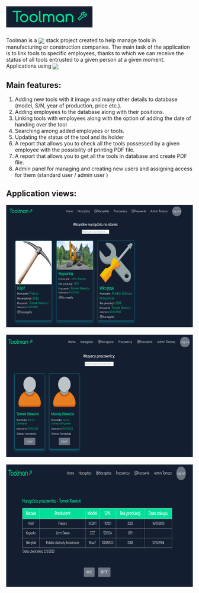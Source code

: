 # <img src="https://github.com/Klewiu/Toolman/blob/master/frontend/src/Logo_Toolman.PNG" />
Toolman is a <img src="https://upload.wikimedia.org/wikipedia/commons/9/94/MERN-logo.png" width="auto" height="40" align="center" margin="1px" /> stack project created to help manage tools in manufacturing or construction companies. 
The main task of the application is to link tools to specific employees, thanks to which we can receive the status of all tools entrusted to a given person at a given moment. Applications using <img src="https://upload.wikimedia.org/wikipedia/commons/9/95/Tailwind_CSS_logo.svg"  width="auto" height="15" align="center" margin="1px"/>


## Main features:
1. Adding new tools with it image and many other details to database (model, S/N, year of production, price etc.).
2. Adding employees to the database along with their positions.
3. Linking tools with employees along with the option of adding the date of handing over the tool
4. Searching among added employees or tools.
5. Updating the status of the tool and its holder
6. A report that allows you to check all the tools possessed by a given employee with the possibility of printing PDF file.
7. A report that allows you to get all the tools in database and create PDF file.
8. Admin panel for managing and creating new users and assigning access for them (standard user / admin user )


## Application views:
<img src="https://github.com/Klewiu/Toolman/blob/master/frontend/src/Toolman_example_1.PNG" alt="example1" width="auto" height="330" margin="5px" />&nbsp;&nbsp;&nbsp;<img src="https://github.com/Klewiu/Toolman/blob/master/frontend/src/Toolman_example_2.PNG" alt="example2" width="auto" height="330" margin="5px" />&nbsp;&nbsp;&nbsp;
<img src="https://github.com/Klewiu/Toolman/blob/master/frontend/src/Toolman_example_3.PNG" alt="example3" width="auto" height="330" margin="5px" />&nbsp;&nbsp;&nbsp;
